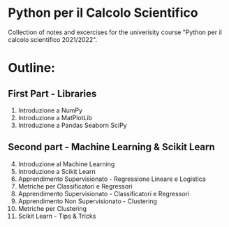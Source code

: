 # Python per il Calcolo Scientifico

Collection of notes and excercises for the univerisity course "Python per il calcolo scientifico 2021/2022".

[Reference]: 
(https://python.angelocardellicchio.it)

# Outline:
## First Part - Libraries

1. Introduzione a NumPy
2. Introduzione a MatPlotLib
3. Introduzione a Pandas Seaborn SciPy

## Second part - Machine Learning & Scikit Learn

4. Introduzione al Machine Learning
5. Introduzione a Scikit Learn
6. Apprendimento Supervisionato - Regressione Lineare e Logistica
7. Metriche per Classificatori e Regressori
8. Apprendimento Supervisionato - Classificatori e Regressori
9. Apprendimento Non Supervisionato - Clustering
10. Metriche per Clustering
11. Scikit Learn - Tips & Tricks
